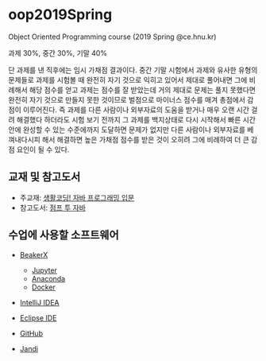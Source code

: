 # oop2019Spring
Object Oriented Programming course (2019 Spring @ce.hnu.kr)

과제 30%, 중간 30%, 기말 40%

단 과제를 낸 직후에는 임시 가채점 결과이다.
중간 기말 시험에서 과제와 유사한 유형의 문제들로
과제를 시험볼 때 완전히 자기 것으로 익히고 있어서
제대로 풀어내면 그에 비례해서 해당 점수를 얻고
과제는 점수를 잘 받았는데 거의 제대로 문제는 풀지 못했다면
완전히 자기 것으로 만들지 못한 것이므로 벌점으로
마이너스 점수를 매겨 총점에서 감점이 이루어진다.
즉 과제를 다른 사람이나 외부자료의 도움을 받거나 매우 오랜 시간 걸려 해결했다 하더라도
시험 보기 전까지 그 과제를 백지상태로 다시 시작해서 빠른 시간 안에 완성할 수 있는 수준에까지 도달하면 문제가 없지만
다른 사람이나 외부자료를 베껴내다시피 해서 해결하면 높은 가채점 점수를 받은 것이 오히려 그에 비례하여 더 큰 감점 요인이 될 수 있다.

## 교재 및 참고도서
* 주교재: [생활코딩! 자바 프로그래밍 입문](http://wikibook.co.kr/java-for-everyone/)
* 참고도서: [점프 투 자바](https://wikidocs.net/book/31)

## 수업에 사용할 소프트웨어

* [BeakerX](http://beakerx.com/)
  * [Jupyter](http://jupyter.org)
  * [Anaconda](https://www.anaconda.com/)
  * [Docker](https://www.docker.com/)

* [IntelliJ IDEA](https://www.jetbrains.com/idea/)

* [Eclipse IDE](https://www.eclipse.org/eclipseide/)

* [GitHub](https://github.com/)

* [Jandi](https://oop2019.jandi.com/)
